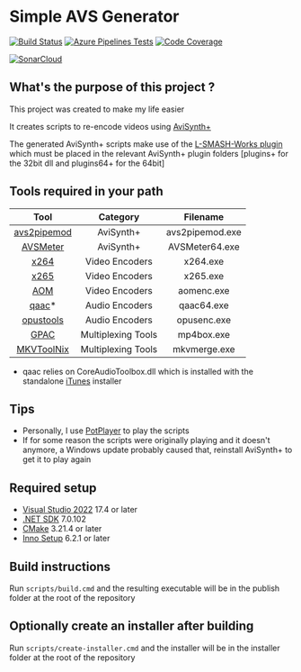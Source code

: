 # Simple AVS Generator

[![Build Status](https://dev.azure.com/Shaylen/Personal/_apis/build/status/SimpleAVSGenerator?branchName=master)](https://dev.azure.com/Shaylen/Personal/_build/latest?definitionId=2&branchName=master) [![Azure Pipelines Tests](https://img.shields.io/azure-devops/tests/Shaylen/Personal/2)](https://dev.azure.com/Shaylen/Personal/_build/latest?definitionId=2&branchName=master) [![Code Coverage](https://img.shields.io/azure-devops/coverage/Shaylen/Personal/2?label=Code%20Coverage)](https://dev.azure.com/Shaylen/Personal/_build/latest?definitionId=2&branchName=master)

[![SonarCloud](https://sonarcloud.io/images/project_badges/sonarcloud-black.svg)](https://sonarcloud.io/summary/new_code?id=ShaylenReddy42_Simple-AVS-Generator)

## What's the purpose of this project ?

This project was created to make my life easier

It creates scripts to re-encode videos using [AviSynth+](https://github.com/AviSynth/AviSynthPlus/releases)

The generated AviSynth+ scripts make use of the [L-SMASH-Works plugin](https://github.com/HomeOfAviSynthPlusEvolution/L-SMASH-Works/releases) which must be placed in the relevant AviSynth+ plugin folders [plugins+ for the 32bit dll and plugins64+ for the 64bit]

## Tools required in your path

| Tool | Category | Filename |
| :--: | :------: | :------: |
| [avs2pipemod](https://github.com/chikuzen/avs2pipemod/releases) | AviSynth+          | avs2pipemod.exe |
| [AVSMeter](https://www.videohelp.com/software/AVSMeter)         | AviSynth+          | AVSMeter64.exe  |
| [x264](https://www.videohelp.com/software/x264-Encoder)         | Video Encoders     | x264.exe        |
| [x265](https://jeremylee.sh/bins/x265.7z)                       | Video Encoders     | x265.exe        |
| [AOM](https://jeremylee.sh/bins/aom.7z)                         | Video Encoders     | aomenc.exe      |
| [qaac](https://github.com/nu774/qaac/releases)*                 | Audio Encoders     | qaac64.exe      |
| [opustools](https://jeremylee.sh/bins/opus.7z)                  | Audio Encoders     | opusenc.exe     |
| [GPAC](https://gpac.wp.imt.fr/downloads/gpac-nightly-builds/)   | Multiplexing Tools | mp4box.exe      |
| [MKVToolNix](https://www.videohelp.com/software/MKVToolNix)     | Multiplexing Tools | mkvmerge.exe    |

* qaac relies on CoreAudioToolbox.dll which is installed with the standalone [iTunes](https://www.videohelp.com/software/iTunes) installer

## Tips

* Personally, I use [PotPlayer](https://www.videohelp.com/software/PotPlayer) to play the scripts
* If for some reason the scripts were originally playing and it doesn't anymore, a Windows update probably caused that, reinstall AviSynth+ to get it to play again

## Required setup

* [Visual Studio 2022](https://visualstudio.microsoft.com/vs/community/) 17.4 or later
* [.NET SDK](https://dotnet.microsoft.com/en-us/download/dotnet/7.0) 7.0.102
* [CMake](https://cmake.org/download/) 3.21.4 or later
* [Inno Setup](https://jrsoftware.org/isdl.php) 6.2.1 or later

## Build instructions

Run `scripts/build.cmd` and the resulting executable will be in the publish folder at the root of the repository

## Optionally create an installer after building

Run `scripts/create-installer.cmd` and the installer will be in the installer folder at the root of the repository
